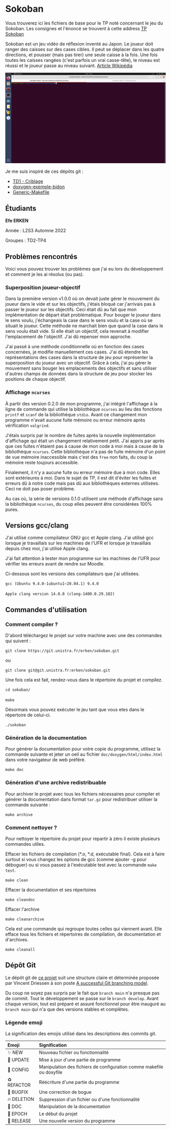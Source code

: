 # Sokoban
Vous trouverez ici les fichiers de base pour le TP noté concernant le jeu du Sokoban.
Les consignes et l'énoncé se trouvent à cette address [TP Sokoban](https://techdevprintemps2022.pages.unistra.fr/TP_TechDevEnonce/)

Sokoban est un jeu vidéo de réflexion inventé au Japon. Le joueur doit ranger des caisses sur des cases cibles. Il peut se déplacer dans les quatre directions, et pousser (mais pas tirer) une seule caisse à la fois. Une fois toutes les caisses rangées (c'est parfois un vrai casse-tête), le niveau est réussi et le joueur passe au niveau suivant. [Article Wikipédia](https://fr.wikipedia.org/wiki/Sokoban)

<!-- Pour la compatibilité de GitLab et de Doxygen en même temps j'ai du utiliser cette ligne de html pour attacher une image -->
<img src="images/sokobanCLIv0.2.2.gif">

Je me suis inspiré de ces dépôts git :

* [TD1 - Criblage](https://gitlab.com/qgoestch/td1-criblage)
* [doxygen-exemple-bidon](https://git.unistra.fr/max.schmitt/doxygen-exemple-bidon)
* [Generic-Makefile](https://github.com/Leandros/Generic-Makefile/blob/master/Makefile)

## Étudiants
**Efe ERKEN**

Année : L2S3 Automne 2022

Groupes : TD2-TP4

## Problèmes rencontrés
Voici vous pouvez trouver les problèmes que j'ai eu lors du développement et comment je les ai résolus (ou pas).

### Superposition joueur-objectif
Dans la première version v1.0.0 où on devait juste gérer le mouvement du joueur dans le vide et sur les objectifs, j'étais bloqué car j'arrivais pas à passer le joueur sur les objectifs. Ceci était dû au fait que mon implémentation de départ était problématique. Pour bouger le joueur dans le sens voulu, j'échangeais la case dans le sens voulu et la case où se situait le joueur. Cette méthode ne marchait bien que quand la case dans le sens voulu était vide. Si elle était un objectif, cela revenait à modifier l'emplacement de l'objectif. J'ai dû repenser mon approche.

J'ai passé à une méthode conditionnelle où en fonction des cases concernées, je modifie manuellement ces cases. J'ai dû étendre les représentations des cases dans la structure de jeu pour représenter la superposition du joueur avec un objectif. Grâce à cela, j'ai pu gérer le mouvement sans bouger les emplacements des objectifs et sans utiliser d'autres champs de données dans la structure de jeu pour stocker les positions de chaque objectif.

### Affichage `ncurses`
À partir des version 0.2.0 de mon programme, j'ai intégré l'affichage à la ligne de commande qui utilise la bibliothèque `ncurses` au lieu des fonctions `printf` et `scanf` de la bibliothèque `stdio`. Avant ce changement mon programme n'avait aucune fuite mémoire ou erreur mémoire après vérification `valgrind`.

J'étais surpris par le nombre de fuites après la nouvelle implémentation d'affichage qui était un changement relativement petit. J'ai appris par après que ces fuites n'étaient pas à cause de mon code à moi mais à cause de la bibliothèque `ncurses`. Cette bibliothèque n'a pas de fuite mémoire d'un point de vue mémoire inaccessible mais c'est des `free` non faits, du coup la mémoire reste toujours accessible.

Finalement, il n'y a aucune fuite ou erreur mémoire due à mon code. Elles sont extérieures à moi. Dans le sujet de TP, il est dit d'éviter les fuites et erreurs dû à notre code mais pas dû aux bibliothèques externes utilisées. Ceci ne doit pas poser problème.

Au cas où, la série de versions 0.1.0 utilisent une méthode d'affichage sans la bibliothèque `ncurses`, du coup elles peuvent être considérées 100% pures.

## Versions gcc/clang
J'ai utilisé comme compilateur GNU gcc et Apple clang. J'ai utilisé gcc lorsque je travaillais sur les machines de l'UFR et lorsque je travaillais depuis chez moi, j'ai utilisé Apple clang.

J'ai fait attention à tester mon programme sur les machines de l'UFR pour vérifier les erreurs avant de rendre sur Moodle.

Ci-dessous sont les versions des compilateurs que j'ai utilisées.

```
gcc (Ubuntu 9.4.0-1ubuntu1~20.04.1) 9.4.0

Apple clang version 14.0.0 (clang-1400.0.29.102)
```

## Commandes d'utilisation

### Comment compiler ?
D'abord téléchargez le projet sur votre machine avec une des commandes qui suivent :

```
git clone https://git.unistra.fr/erken/sokoban.git
```
ou
```
git clone git@git.unistra.fr:erken/sokoban.git
```

Une fois cela est fait, rendez-vous dans le répertoire du projet et compilez.
```
cd sokoban/

make
```

Désormais vous pouvez exécuter le jeu tant que vous etes dans le répertoire de celui-ci.
```
./sokoban
```

### Génération de la documentation
Pour générer la documentation pour votre copie du programme, utilisez la commande suivante et jeter un oeil au fichier `doc/doxygen/html/index.html` dans votre navigateur de web préféré.
```
make doc
```

### Génération d'une archive redistribuable
Pour archiver le projet avec tous les fichiers nécessaires pour compiler et générer la documentation dans format `tar.gz` pour redistribuer utiliser la commande suivante :
```
make archive
```

### Comment nettoyer ?
Pour nettoyer le répertoire du projet pour repartir à zéro il existe plusieurs commandes utiles.

Effacer les fichiers de compilation (*.o, *.d, exécutable final). Cela est à faire surtout si vous changez les options de gcc (comme ajouter -g pour déboguer) ou si vous passez à l'exécutable test avec la commande `make test`.
```
make clean
```

Effacer la documentation et ses répertoires
```
make cleandoc
```

Effacer l'archive
```
make cleanarchive
```

Cela est une commande qui regroupe toutes celles qui viennent avant. Elle efface tous les fichiers et répertoires de compilation, de documentation et d'archives.
```
make cleanall
```

## Dépôt Git
Le dépôt git de [ce projet](https://git.unistra.fr/erken/sokoban) suit une structure claire et déterminée proposée par Vincent Driessen à son poste [A successful Git branching model](https://nvie.com/posts/a-successful-git-branching-model/).

Du coup ne soyez pas surpris par le fait que `branch main` n'a presque pas de commit. Tout le développement se passe sur le `branch develop`. Avant chaque version, tout est préparé et assuré fonctionnel pour être inauguré au `branch main` qui n'a que des versions stables et complètes.

### Légende emoji
La signification des emojis utilisé dans les descriptions des commits git.

Emoji | Signification
:-|:-
✨ NEW | Nouveau fichier ou fonctionnalité
🔧 UPDATE | Mise à jour d'une partie de programme
🔨 CONFIG | Manipulation des fichiers de configuration comme makefile ou doxyfile
♻️ REFACTOR | Réécriture d'une partie du programme
🐛 BUGFIX | Une correction de bogue
🔥 DELETION | Suppression d'un fichier ou d'une fonctionnalité
📝 DOC | Manipulation de la documentation
🎉 EPOCH | Le début du projet
🚀 RELEASE | Une nouvelle version du programme

